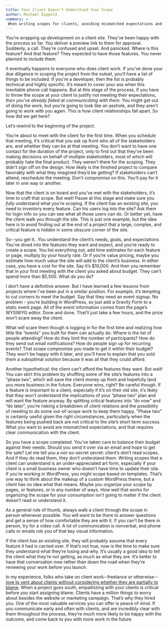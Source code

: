 ```yaml
---
title: Your Client Doesn't Understand Your Scope
author: Michael Dippold
summary: >
 When writing scopes for clients, avoiding mismatched expectations and strained relationships is not always easy. This article shares some lessons that were learned the hard way in order to make scoping projects and communicating with clients about those scopes just a little less painful.
---
```


You’re wrapping up development on a client site. They’ve been happy with the process so far. You deliver a preview link to them for approval. Suddenly, a call. They’re confused and upset. And panicked. Where is this feature? And that feature? They expected to have those features. You never planned to include them.

It eventually happens to everyone who does client work. If you’ve done your due diligence in scoping the project from the outset, you’ll have a list of things to be included. If you’re a developer, then the list is probably technical and highly specific. It’s meant to cover your ass when this inevitable phone call happens. But at this stage of the process, if you have to throw the scope at your client to justify not meeting their expectations, _then you’ve already failed at communicating with them_. You might get out of doing the work, but you’re going to look like an asshole, and they aren’t going to work with you again. This is how client relationships fall apart. So how did we get here?

Let’s rewind to the beginning of the project.

You’re about to meet with the client for the first time. When you schedule that meeting, it’s critical that you ask up front who all of the stakeholders are, and whether they can be at that meeting. You don’t want to have one contact for the duration of the project, only to find out that they’ve been making decisions on behalf of multiple stakeholders, most of which will probably hate the final product. They weren’t there for the scoping. They didn’t sign off on the design. How likely is the finished project to compare favorably with what they imagined they’d be getting? If stakeholders can’t attend, reschedule the meeting. Don’t compromise on this. You’ll pay for it later in one way or another.

Now that the client is on board and you’ve met with the stakeholders, it’s time to craft that scope. But wait! Pause at this stage and make sure you _fully_ understand what you’re scoping. If the client has an existing site, you need to inventory every feature. Can his users log into the site? Ask them for login info so you can see what all those users can do. Or better yet, have the client walk you through the site. This is just one example, but the idea here is to avoid finding out at the end of a project that a large, complex, and critical feature is hidden in some obscure corner of the site. 

So--you get it. .You understand the client’s needs, goals, and expectations You’ve dived into the features they want and expect, and you’re ready to create a scope. You list everything out, add time estimates for each feature or page, multiply by your hourly rate. Or if you’re value pricing, maybe you estimate how much value the site will add to the client’s business. In either case, you have a cost for the site. Say it’s $10,000. And then you remember that in your first meeting with the client you asked about budget. They can’t spend more than $5,500. What do you do?

I don’t have a definitive answer. But I have learned a few lessons from projects where I’ve been put in a similar position. For example, it’s tempting to cut corners to meet the budget. Say that they need an event signup. No problem - you’re building in WordPress, so just add a Gravity Form to a static event page. All of the event information comes from the page’s WYSIWYG editor. Done and done. That’ll just take a few hours, and the price won’t scare away the client.

What _will_ scare them though is logging in for the first time and realizing how little the “events” you built for them can actually do. Where is the list of people attending? How do they limit the number of participants? How do they send out email notifications? How do people sign up for recurring events? That scope compromise you made to get it within their budget? They won’t be happy with it later, and you’ll have to explain that you sold them a suboptimal solution because it was all that they could afford.

Another hypothetical: the client can’t afford the features they want. But wait! You can skirt this problem by shuffling some of the site’s features into a “phase two”, which will save the client money up front and hopefully land you more business in the future. Everyone wins, right? Be careful though. If a feature is important to a client, especially if it’s on their old site, it’s likely that they won’t understand the implications of your “phase two” plan and will want the feature anyway. By splitting critical features into “do now” and “do later”, you’re risking a breakdown of client relations and the possibility of needing to do some out-of-scope work to keep them happy. “Phase two” is certainly useful given the right circumstances, particularly when the features being pushed back are not critical to the site’s short term success. What you want to avoid are mismatched expectations, and that requires clear communication with the client. 

So you have a scope completed. You’ve taken care to balance their budget against their needs. Should you send it over via an email and hope to get the sale? Let me tell you a not-so-secret secret: client’s don’t read scopes. And if they do read them, they don’t understand them. Writing scopes that a client can understand is an under-appreciated art form, especially if your client is a small business owner who doesn’t have time to update their site. If you’re working in WordPress, you might scope based on templates. That’s one way to think about the makeup of a custom WordPress theme, but a client has no idea what that means. Maybe you organize your scope by pages, or features, or in any number of ways. How well that works for organizing the scope for your consumption isn’t going to matter if the client doesn’t read or understand it.

As a general rule of thumb, always walk a client through the scope in person whenever possible. You will want to be there to answer questions and get a sense of how comfortable they are with it. If you can’t be there in person, try for a video call. A lot of communication is nonverbal, and phone calls or emails rob you of that key visual information.

If the client has an existing site, they will probably assume that every feature it had is carried over. If that’s not true, now is the time to make sure they understand what they’re losing and why. It’s usually a good idea to tell the client what they’re _not_ getting, as much as what they are. It’s better to have that conversation now rather than down the road when they’re reviewing your work before you launch.

In my experience, folks who take on client work--freelance or otherwise--[love to vent about clients without considering whether they are partially to blame](http://deep.design/design-like-an-astronaut/). When a project goes south, empathizing with your clients is critical before you start assigning blame. Clients have a million things to worry about besides the website or marketing campaign. That’s why they hired you. One of the most valuable services you can offer is peace of mind. If you communicate early and often with clients, and are incredibly clear with them throughout the process, they’re much more likely to be happy with the outcome, and come back to you with more work in the future.

